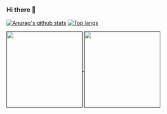 ### Hi there 👋

<!--
**lighterEB/lighterEB** is a ✨ _special_ ✨ repository because its `README.md` (this file) appears on your GitHub profile.

Here are some ideas to get you started:

- 🔭 I’m currently working on ...
- 🌱 I’m currently learning ...
- 👯 I’m looking to collaborate on ...
- 🤔 I’m looking for help with ...
- 💬 Ask me about ...
- 📫 How to reach me: ...
- 😄 Pronouns: ...
- ⚡ Fun fact: ...
-->

<span>[![Anurag's github stats](https://github-readme-stats.vercel.app/api?username=lighterEB&show_icons=true&theme=react)]()
[![Top langs](https://github-readme-stats.vercel.app/api/top-langs/?username=lighterEB&size_weight=0.5&count_weight=0.5&layout=pie&show_icons=true&theme=react)]()</span>

<a href="">
  <img height=200 align="center" src="https://github-readme-stats.vercel.app/api?username=lighterEB&show_icons=true&theme=react" />
</a>
<a href="">
  <img height=200 align="center" src="https://github-readme-stats.vercel.app/api/top-langs/?username=lighterEB&size_weight=0.5&count_weight=0.5&layout=pie&show_icons=true&theme=react" />
</a>


